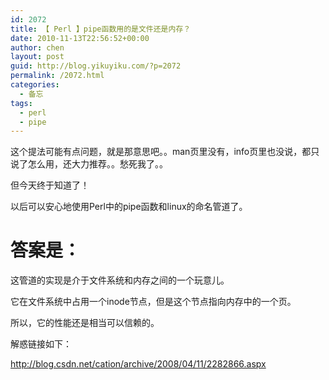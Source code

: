 ```yaml
---
id: 2072
title: 【 Perl 】pipe函数用的是文件还是内存？
date: 2010-11-13T22:56:52+00:00
author: chen
layout: post
guid: http://blog.yikuyiku.com/?p=2072
permalink: /2072.html
categories:
  - 备忘
tags:
  - perl
  - pipe
---
```

这个提法可能有点问题，就是那意思吧。。man页里没有，info页里也没说，都只说了怎么用，还大力推荐。。愁死我了。。

但今天终于知道了！

以后可以安心地使用Perl中的pipe函数和linux的命名管道了。

# 答案是：

这管道的实现是介于文件系统和内存之间的一个玩意儿。
  
它在文件系统中占用一个inode节点，但是这个节点指向内存中的一个页。
  
所以，它的性能还是相当可以信赖的。

解惑链接如下：
  
http://blog.csdn.net/cation/archive/2008/04/11/2282866.aspx